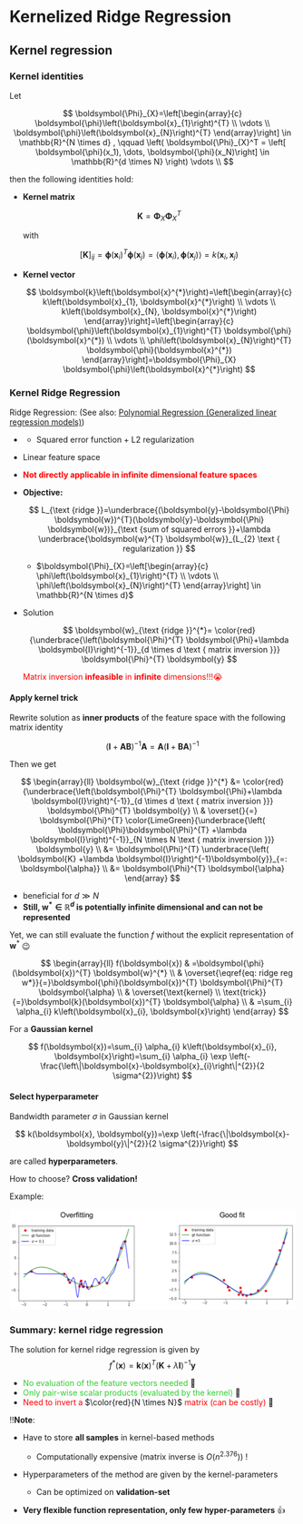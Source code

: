 # Kernelized Ridge Regression

## Kernel regression

### Kernel identities

Let

$$
\boldsymbol{\Phi}_{X}=\left[\begin{array}{c}
                                            \boldsymbol{\phi}\left(\boldsymbol{x}_{1}\right)^{T} \\
                                            \vdots \\
                                            \boldsymbol{\phi}\left(\boldsymbol{x}_{N}\right)^{T}
\end{array}\right] \in \mathbb{R}^{N \times d} , \qquad \left( \boldsymbol{\Phi}_{X}^T = \left[ \boldsymbol{\phi}(x_1), \dots, \boldsymbol{\phi}(x_N)\right] \in \mathbb{R}^{d \times N} \right)
\vdots \\
$$

then the following identities hold:

- **Kernel matrix**

  $$
  \boldsymbol{K}=\boldsymbol{\Phi}_{X} \boldsymbol{\Phi}_{X}^{T}
  $$

  with 
  
  $$[\boldsymbol{K}]_{i j}=\boldsymbol{\phi}\left(\boldsymbol{x}_{i}\right)^{T} \boldsymbol{\phi}(\boldsymbol{x}_{j}) = \langle \boldsymbol{\phi}(\boldsymbol{x}_{i}), \boldsymbol{\phi}(\boldsymbol{x}_{j}) \rangle = k\left(\boldsymbol{x}_{i}, \boldsymbol{x}_{j}\right)$$

- **Kernel vector**

  $$
  \boldsymbol{k}\left(\boldsymbol{x}^{*}\right)=\left[\begin{array}{c}
  k\left(\boldsymbol{x}_{1}, \boldsymbol{x}^{*}\right) \\
  \vdots \\
  k\left(\boldsymbol{x}_{N}, \boldsymbol{x}^{*}\right)
  \end{array}\right]=\left[\begin{array}{c}
  \boldsymbol{\phi}\left(\boldsymbol{x}_{1}\right)^{T} \boldsymbol{\phi}(\boldsymbol{x}^{*}) \\
  \vdots \\
  \phi\left(\boldsymbol{x}_{N}\right)^{T} \boldsymbol{\phi}(\boldsymbol{x}^{*})
  \end{array}\right]=\boldsymbol{\Phi}_{X} \boldsymbol{\phi}\left(\boldsymbol{x}^{*}\right)
  $$

### Kernel Ridge Regression

Ridge Regression: (See also: [Polynomial Regression (Generalized linear regression models)](quiver-note-url/E1C1BD63-C259-41DE-8252-635696F048C0))

- - Squared error function + L2 regularization

- Linear feature space

- <span style="color:red">**Not directly applicable in infinite dimensional feature spaces**</span>

- **Objective:**

  $$
  L_{\text {ridge }}=\underbrace{(\boldsymbol{y}-\boldsymbol{\Phi} \boldsymbol{w})^{T}(\boldsymbol{y}-\boldsymbol{\Phi} \boldsymbol{w})}_{\text {sum of squared errors }}+\lambda \underbrace{\boldsymbol{w}^{T} \boldsymbol{w}}_{L_{2} \text { regularization }}
  $$

  - $\boldsymbol{\Phi}_{X}=\left[\begin{array}{c}
    \phi\left(\boldsymbol{x}_{1}\right)^{T} \\
    \vdots \\
    \phi\left(\boldsymbol{x}_{N}\right)^{T}
    \end{array}\right] \in \mathbb{R}^{N \times d}$

- Solution

  $$
  \boldsymbol{w}_{\text {ridge }}^{*}= \color{red}{\underbrace{\left(\boldsymbol{\Phi}^{T} \boldsymbol{\Phi}+\lambda \boldsymbol{I}\right)^{-1}}_{d \times d \text { matrix inversion }}} \boldsymbol{\Phi}^{T} \boldsymbol{y}
  $$
  
  <span style="color:red">Matrix inversion **infeasible** in **infinite** dimensions!!!😭</span>

#### Apply kernel trick

Rewrite solution as **inner products** of the feature space with the following matrix identity

$$
(\boldsymbol{I} + \boldsymbol{A}\boldsymbol{B})^{-1}\boldsymbol{A} = \boldsymbol{A} (\boldsymbol{I} + \boldsymbol{B}\boldsymbol{A})^{-1}
$$

Then we get

$$
\begin{array}{ll}
\boldsymbol{w}_{\text {ridge }}^{*} 
&= \color{red}{\underbrace{\left(\boldsymbol{\Phi}^{T} \boldsymbol{\Phi}+\lambda \boldsymbol{I}\right)^{-1}}_{d \times d \text { matrix inversion }}} \boldsymbol{\Phi}^{T} \boldsymbol{y} \\
& \overset{}{=} \boldsymbol{\Phi}^{T} \color{LimeGreen}{\underbrace{\left( \boldsymbol{\Phi}\boldsymbol{\Phi}^{T} +\lambda \boldsymbol{I}\right)^{-1}}_{N \times N \text { matrix inversion }}} \boldsymbol{y} \\
&= \boldsymbol{\Phi}^{T} \underbrace{\left( \boldsymbol{K} +\lambda \boldsymbol{I}\right)^{-1}\boldsymbol{y}}_{=: \boldsymbol{\alpha}} \\
&= \boldsymbol{\Phi}^{T} \boldsymbol{\alpha} 
\end{array}
$$

- beneficial for $d \gg N$
- **Still, $\boldsymbol{w}^* \in \mathbb{R}^d$ is potentially infinite dimensional and can not be represented**

Yet, we can still evaluate the function $f$ without the explicit representation of $\boldsymbol{w}^*$ 😉

$$
\begin{array}{ll}
f(\boldsymbol{x}) 
& =\boldsymbol{\phi}(\boldsymbol{x})^{T} \boldsymbol{w}^{*} \\
& \overset{\eqref{eq: ridge reg w*}}{=}\boldsymbol{\phi}(\boldsymbol{x})^{T} \boldsymbol{\Phi}^{T} \boldsymbol{\alpha} \\
& \overset{\text{kernel} \\ \text{trick}}{=}\boldsymbol{k}(\boldsymbol{x})^{T} \boldsymbol{\alpha} \\
& =\sum_{i} \alpha_{i} k\left(\boldsymbol{x}_{i}, \boldsymbol{x}\right)
\end{array}
$$

For a **Gaussian kernel**

$$
f(\boldsymbol{x})=\sum_{i} \alpha_{i} k\left(\boldsymbol{x}_{i}, \boldsymbol{x}\right)=\sum_{i} \alpha_{i} \exp \left(-\frac{\left\|\boldsymbol{x}-\boldsymbol{x}_{i}\right\|^{2}}{2 \sigma^{2}}\right)
$$

#### Select hyperparameter

Bandwidth parameter $\sigma$ in Gaussian kernel 

$$
k(\boldsymbol{x}, \boldsymbol{y})=\exp \left(-\frac{\|\boldsymbol{x}-\boldsymbol{y}\|^{2}}{2 \sigma^{2}}\right)
$$

are called **hyperparameters**.

How to choose? **Cross validation!**

Example:

![image-20200305164457118](https://raw.githubusercontent.com/EckoTan0804/upic-repo/master/uPic/image-20200305164457118.png)

### Summary: kernel ridge regression

The solution for kernel ridge regression is given by
$$
f^{*}(\boldsymbol{x})=\boldsymbol{k}(\boldsymbol{x})^{T}(\boldsymbol{K}+\lambda \boldsymbol{I})^{-1} \boldsymbol{y}
$$

- <span style="color:LimeGreen">No evaluation of the feature vectors needed</span> 👏
- <span style="color:LimeGreen">Only pair-wise scalar products (evaluated by the kernel)</span> 👏
- <span style="color:red">Need to invert a </span> $\color{red}{N \times N}$ <span style="color:red">matrix (can be costly)</span> 🤪

‼️**Note**:

- Have to store **all samples** in kernel-based methods

  - Computationally expensive (matrix inverse is $O(n^{2.376})$) !

- Hyperparameters of the method are given by the kernel-parameters 

  - Can be optimized on **validation-set**

- **Very flexible function representation, only few hyper-parameters** 👍